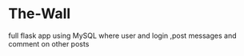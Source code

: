 # The-Wall
full flask app using MySQL where user and login ,post messages and comment on other posts
